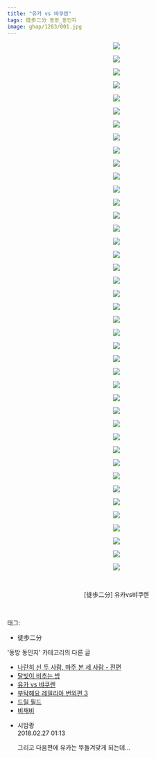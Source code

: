 ```yaml
---
title: "유카 vs 뱌쿠렌"
tags: 徒歩二分 동방_동인지
image: ghap/1283/001.jpg
---
```

<div class="article">
<p style="text-align: center; clear: none; float: none;"><img src="{{ site.nasurl }}/ghap/1283/001.jpg"/></p>
<p style="text-align: center; clear: none; float: none;"><img src="{{ site.nasurl }}/ghap/1283/002.jpg"/></p>
<p style="text-align: center; clear: none; float: none;"><img src="{{ site.nasurl }}/ghap/1283/003.jpg"/></p>
<p style="text-align: center; clear: none; float: none;"><img src="{{ site.nasurl }}/ghap/1283/004.jpg"/></p>
<p style="text-align: center; clear: none; float: none;"><img src="{{ site.nasurl }}/ghap/1283/005.jpg"/></p>
<p style="text-align: center; clear: none; float: none;"><img src="{{ site.nasurl }}/ghap/1283/006.jpg"/></p>
<p style="text-align: center; clear: none; float: none;"><img src="{{ site.nasurl }}/ghap/1283/007.jpg"/></p>
<p style="text-align: center; clear: none; float: none;"><img src="{{ site.nasurl }}/ghap/1283/008.jpg"/></p>
<p style="text-align: center; clear: none; float: none;"><img src="{{ site.nasurl }}/ghap/1283/009.jpg"/></p>
<p style="text-align: center; clear: none; float: none;"><img src="{{ site.nasurl }}/ghap/1283/010.jpg"/></p>
<p style="text-align: center; clear: none; float: none;"><img src="{{ site.nasurl }}/ghap/1283/011.jpg"/></p>
<p style="text-align: center; clear: none; float: none;"><img src="{{ site.nasurl }}/ghap/1283/012.jpg"/></p>
<p style="text-align: center; clear: none; float: none;"><img src="{{ site.nasurl }}/ghap/1283/013.jpg"/></p>
<p style="text-align: center; clear: none; float: none;"><img src="{{ site.nasurl }}/ghap/1283/014.jpg"/></p>
<p style="text-align: center; clear: none; float: none;"><img src="{{ site.nasurl }}/ghap/1283/015.jpg"/></p>
<p style="text-align: center; clear: none; float: none;"><img src="{{ site.nasurl }}/ghap/1283/016.jpg"/></p>
<p style="text-align: center; clear: none; float: none;"><img src="{{ site.nasurl }}/ghap/1283/017.jpg"/></p>
<p style="text-align: center; clear: none; float: none;"><img src="{{ site.nasurl }}/ghap/1283/018.jpg"/></p>
<p style="text-align: center; clear: none; float: none;"><img src="{{ site.nasurl }}/ghap/1283/019.jpg"/></p>
<p style="text-align: center; clear: none; float: none;"><img src="{{ site.nasurl }}/ghap/1283/020.jpg"/></p>
<p style="text-align: center; clear: none; float: none;"><img src="{{ site.nasurl }}/ghap/1283/021.jpg"/></p>
<p style="text-align: center; clear: none; float: none;"><img src="{{ site.nasurl }}/ghap/1283/022.jpg"/></p>
<p style="text-align: center; clear: none; float: none;"><img src="{{ site.nasurl }}/ghap/1283/023.jpg"/></p>
<p style="text-align: center; clear: none; float: none;"><img src="{{ site.nasurl }}/ghap/1283/024.jpg"/></p>
<p style="text-align: center; clear: none; float: none;"><img src="{{ site.nasurl }}/ghap/1283/025.jpg"/></p>
<p style="text-align: center; clear: none; float: none;"><img src="{{ site.nasurl }}/ghap/1283/026.jpg"/></p>
<p style="text-align: center; clear: none; float: none;"><img src="{{ site.nasurl }}/ghap/1283/027.jpg"/></p>
<p style="text-align: center; clear: none; float: none;"><img src="{{ site.nasurl }}/ghap/1283/028.jpg"/></p>
<p style="text-align: center; clear: none; float: none;"><img src="{{ site.nasurl }}/ghap/1283/029.jpg"/></p>
<p style="text-align: center; clear: none; float: none;"><img src="{{ site.nasurl }}/ghap/1283/030.jpg"/></p>
<p style="text-align: center; clear: none; float: none;"><img src="{{ site.nasurl }}/ghap/1283/031.jpg"/></p>
<p style="text-align: center; clear: none; float: none;"><img src="{{ site.nasurl }}/ghap/1283/032.jpg"/></p>
<p style="text-align: center; clear: none; float: none;"><img src="{{ site.nasurl }}/ghap/1283/033.jpg"/></p>
<p style="text-align: center; clear: none; float: none;"><img src="{{ site.nasurl }}/ghap/1283/034.jpg"/></p>
<p style="text-align: center; clear: none; float: none;"><img src="{{ site.nasurl }}/ghap/1283/035.jpg"/></p>
<p style="text-align: center; clear: none; float: none;"><img src="{{ site.nasurl }}/ghap/1283/036.jpg"/></p>
<p style="text-align: center; clear: none; float: none;"><img src="{{ site.nasurl }}/ghap/1283/037.jpg"/></p>
<p style="text-align: center; clear: none; float: none;"><img src="{{ site.nasurl }}/ghap/1283/038.jpg"/></p>
<p style="text-align: center; clear: none; float: none;"><img src="{{ site.nasurl }}/ghap/1283/039.jpg"/></p>
<p style="text-align: center; clear: none; float: none;"><img src="{{ site.nasurl }}/ghap/1283/040.jpg"/></p>
<p style="text-align: center; clear: none; float: none;"><img src="{{ site.nasurl }}/ghap/1283/041.jpg"/></p>
<p style="text-align: center; clear: none; float: none;"><br/></p>
<p style="text-align: center; clear: none; float: none;">[徒歩二分] 유카vs뱌쿠렌</p>
<p><br/></p>
</div><div class="tagTrail">
<p>태그: </p>
<ul>
<li>徒歩二分</li>
</ul>
</div><div class="another">
<p>'동방 동인지' 카테고리의 다른 글</p>
<ul>
<li><a href="/2016-08-01-ghap_1285">나란히 선 두 사람, 마주 본 세 사람 - 전편</a></li>
<li><a href="/2016-08-01-ghap_1284">달빛이 비추는 방</a></li>
<li><a href="/2016-08-01-ghap_1283">유카 vs 뱌쿠렌</a></li>
<li><a href="/2016-08-01-ghap_1282">부탁해요 레밀리아 번외편 3</a></li>
<li><a href="/2016-08-01-ghap_1281">드릴 필드</a></li>
<li><a href="/2016-07-31-ghap_1280">비채비</a></li>
</ul>
</div><div class="cb_module cb_fluid">
<div class="cb_wrt cb_profile">
<div class="comment">
<ul>
<li class="cb_thumb_off" id="comment15207661">
<div class="cb_comment_area">
<div class="cb_info_area">
<div class="cb_section">
<span class="cb_nick_name">시밤쾅</span>
</div>
<div class="cb_section">
<span class="cb_date">2018.02.27 01:13 </span>
</div>
</div>
<div class="cb_dsc_comment">
<p class="cb_dsc">
											그리고 다음편에 유카는 뚜들겨맞게 되는데...
										</p>
</div>
</div></li>
</ul>
</div>
</div><!-- commentList close -->
</div>
<br/>
<p id="refer"></p>
<br/>
